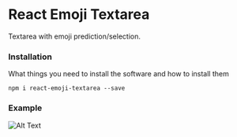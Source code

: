 # React Emoji Textarea

Textarea with emoji prediction/selection.

### Installation

What things you need to install the software and how to install them

```
npm i react-emoji-textarea --save
```

### Example

![Alt Text](https://giphy.com/gifs/react-emoji-textarea-14SBEilKdO2akYh8Cq)